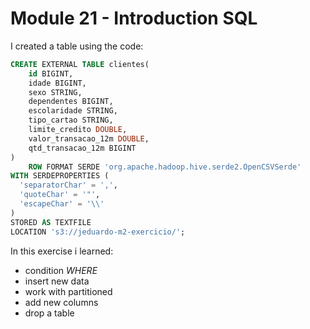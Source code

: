 # **Module 21 - Introduction SQL**

I created a table using the code:
```sql
CREATE EXTERNAL TABLE clientes(
    id BIGINT,
    idade BIGINT,
    sexo STRING,
    dependentes BIGINT,
    escolaridade STRING,
    tipo_cartao STRING,
    limite_credito DOUBLE,
    valor_transacao_12m DOUBLE,
    qtd_transacao_12m BIGINT
)
    ROW FORMAT SERDE 'org.apache.hadoop.hive.serde2.OpenCSVSerde'
WITH SERDEPROPERTIES (
  'separatorChar' = ',',
  'quoteChar' = '"',
  'escapeChar' = '\\'
)
STORED AS TEXTFILE
LOCATION 's3://jeduardo-m2-exercicio/';
```

In this exercise i learned:
- condition *WHERE*
- insert new data
- work with partitioned
- add new columns
- drop a table
